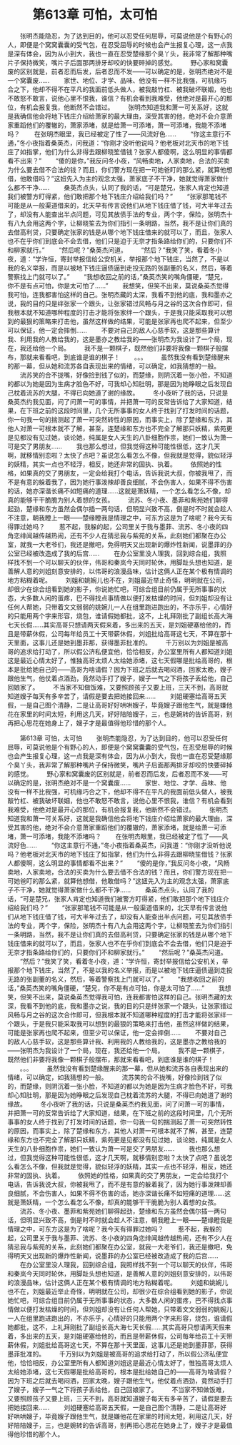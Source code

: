 # 　　第613章 可怕，太可怕
　　张明杰能隐忍，为了达到目的，他可以忍受任何屈辱，可莫说他是个有野心的人，即便是个窝窝囊囊的受气包，在忍受屈辱的时候也会产生报复心理，这一点我是深有体会，因为从小到大，我也一直在忍受楚缘那个臭丫头，我非常了解那种嘴片子保持微笑，嘴片子后面那两排牙却咬的快要碎掉的感觉。
　　野心家和窝囊废的区别就是，前者忍而后发，后者忍而不发——可以确定的是，张明杰绝对不是一个窝囊废……
　　家世、地位、才学、品味、他没有一样不比我强，可机缘巧合之下，他却不得不在平凡的我面前低头做人，被我敲竹杠、被我破坏联姻，他也不敢怒不敢言，说他心里不恨我，谁信？有机会看到我难受，他绝对是最开心的那位，有机会报复我，他断然不会错过。
　　张明杰知道我和萧一可关系好，这就是我确信他会将地下钱庄介绍给萧家的最大理由，深受其害的他，绝对不会介意萧家重蹈他们的覆辙的，萧家添堵，就是给萧一可添堵，萧一可添堵，我能不添堵吗？
　　在张明杰眼里，我已经被定了性了——风流好色……
　　“你这主意行不通，”冬小夜指着桑英杰，问我道：“你刚才没听他说吗？他老板对北天市的地下钱庄了如指掌，他们为什么非得去跟柳晓笙借钱？张家人都傻啊，这么明显的事情都看不出来？”
　　“傻的是你，”我反问冬小夜，“风畅卖地，人家卖地，合法的买卖为什么要去借不合法的钱？而且，你们警方现在把一可她爸盯的那么紧，就算他想借，他敢借吗？”这妞先入为主的观念太强，萧家底子不干净，她就觉得萧家做什么都不干净……
　　桑英杰点头，认同了我的话，“可是楚兄，张家人肯定也知道我们被警方盯得紧，他们敢把那个地下钱庄介绍给我们吗？”
　　“张家那笔钱不可能是从一般渠道借来的，北天早有传言说他们从地下钱庄借了钱，可大半年过去了，却没有人能查出半点问题，可见其放债手法的专业，两个字，保险，张明杰十有八九会用这两个字，让柳晓笙去为你们指引一条明路，当然，我不是让你们真的去借高利贷，只要确定张家的钱是从哪个地下钱庄借来的就可以了，而且，张家人也不在乎你们到底会不会去借，他们只是迫于无奈才指条路给你们的，只要你们不和柳家就行。”
　　“然后呢？”桑英杰问道。
　　“然后？”我笑了笑，看着冬小夜，道：“学许恒，寄封举报信给公安机关，举报那个地下钱庄，当然了，不是以我的名义举报，而是以被地下钱庄逼债逼到走投无路的张副董的名义，然后，等着警察找上门就可以了。”
　　“我想收回之前的话，”桑英杰笑的嘴角僵硬，“楚兄，你不是有点可怕，你是太可怕了……”
　　我想笑，但笑不出来，莫说桑英杰觉得我可怕，连我都害怕这样的自己。张明杰藏的太深，我看不到他的底，我和墨亦之说，我的目的只是绊张家一个跟头，让张家错过风畅与月之谷的这次合作即可，但我根本就不知道哪种程度的打击才能将张家绊一个跟头，于是我只能采取我可以想到的最狠的策略来打击他，虽然这样做的结果，可能是张家再也爬不起来，但至少可以保证，他一定会摔倒……
　　不要对自己的敌人心慈手软，这是那些算计我、利用我的人教给我的，这是墨亦之教给我的——张明杰为我设计了一个局，现在，我还给他一个局。
　　我不是一颗棋子，既然他们非要将我像一颗棋子般摆布，那就来看看吧，到底谁是谁的棋子！
　　。。。
　　虽然我没有看到楚缘醒来的那一幕，但从她和流苏各自表现出来的情绪，可以确定，如我猜想的一般。
　　流苏笑的合不拢嘴，好像捡到钱了似的，而楚缘，则阴沉着一张小脸，不知道的都以为她是因为生病才脸色不好，可我却心知肚明，那是因为她睁眼之后发现自己枕着流苏的大腿，不得已向她道了谢的缘故。
　　冬小夜听了我的话，只说是桑英杰约我见面，问了问萧一可的事情，并把萧一可的反常告诉给了大家知道，结果，在下班之前的这段时间里，几个无所事事的女人终于找到了打发时间的话题，你一句我一句的揣测起了萧一可突然转性的原因，而事实上，除了楚缘和东方，其他人对萧一可根本就不了解，甚至，连楚缘和东方也不完全了解那只妖精，紫苑更是见都没有见过她，谈论她，纯属是女人天生的八卦细胞作祟，她们一致认为萧一可是交了男朋友……
　　我也那么想过，但我觉得这种可能性很低，这才几天啊，就移情别恋啦？太快了点吧？虽说怎么看怎么不像，但我就是觉得，貌似轻浮的妖精，其实一点也不轻浮，相反，她还非常的固执、执着。
　　依照她的性格，如果真的交了男朋友，一定会给我打个电话，告诉我说大叔，你被我甩了，而不是有意的躲着我了，因为她行事泼辣却善良细腻，不会伤害人，如果不得不伤害的话，她亦深谐长痛不如短痛的道理……这就是萧妖精，一个怎么看怎么不像，却真的能够干干脆脆为别人着想的女孩。
　　流苏、冬小夜、墨菲和紫苑她们聊得起劲，楚缘和东方虽然会偶尔插一两句话，但明显兴致不高，倒是时不时就会趁人不注意，朝我瞪上一眼——楚缘瞪我是情理之中，可东方这是为了啥呢？我今天有得罪过她吗？
　　惹不起，我躲的起，公司里关于我与墨菲、流苏、冬小夜的四角恋绯闻越传越热闹，还有不少人在猜忌我与紫苑的关系，此刻她们都聚在办公室，就我一大老爷们，我还是撤吧，免得明天又出现新的爆炸性新闻，说墨菲的办公室已经被改造成了我的后宫……
　　在办公室里没人理我，回到综合组，我照样找不到一个可以聊天的伙伴，伟哥和秦岚今天同时轮休，用脚趾头想也知道，是善解人意的刘姐刻意安排的，以伟哥的浪漫品味，估计这俩人正在某个极有情调的地方粘糊着呢。
　　刘姐和姚婉儿也不在，刘姐最近举止奇怪，明明就在公司，却很少在综合组看到她的影子，你说她忙吧，可综合组目前仍属于无所事事的状态，大多数人闲的蛋疼，巴不得找点事情做以便打发枯燥的时间，但刘姐却没有让任何人帮她，只带着文文弱弱的姚婉儿一人在组里跑进跑出的，不亦乐乎，心情好的只能用两个字来形容，烧包，谁请假她都批，这不，上礼拜刚批了副组长高大海七天长假……其实高哥只想请两天假来着，多出来的五天，是刘姐硬塞给他的，而且是带薪休假，公司每年给员工十天带薪休假，刘姐批给高哥这七天，不算在那十天里面，这事儿还是她到墨菲那，获得墨菲批准的。
　　千万别以为刘姐是被高哥的追求给打动了，所以假公济私便宜他，恰恰相反，办公室里所有人都知道刘姐这是最近心情太好了，惟独高哥太烦人太给她添堵，这七天假哪是批给高哥的，根本是批给她自己的——高哥为啥请假？因为下班之后就去喝闷酒，回家太晚，嫂子跟他生气，他仗着点酒劲，竟然动手打了嫂子，嫂子一气之下将孩子丢给他，自己回娘家了。
　　不当家不知做饭难，又要照顾孩子又要上班，三天不到，高哥就知道嫂子每天有多辛苦了，请假是要去把她接回来……
　　刘姐硬塞给高哥五天假，一是自己图个清静，二是让高哥好好哄哄嫂子，毕竟嫂子跟他生气，就是嫌他花在家里的时间太短，利用这几天，好好陪陪嫂子，三，也是婉转的告诉高哥，别再把心思花在她身上了，嫂子才是最值得他珍惜的那个人。

　　第613章 可怕，太可怕
　　张明杰能隐忍，为了达到目的，他可以忍受任何屈辱，可莫说他是个有野心的人，即便是个窝窝囊囊的受气包，在忍受屈辱的时候也会产生报复心理，这一点我是深有体会，因为从小到大，我也一直在忍受楚缘那个臭丫头，我非常了解那种嘴片子保持微笑，嘴片子后面那两排牙却咬的快要碎掉的感觉。
　　野心家和窝囊废的区别就是，前者忍而后发，后者忍而不发——可以确定的是，张明杰绝对不是一个窝囊废……
　　家世、地位、才学、品味、他没有一样不比我强，可机缘巧合之下，他却不得不在平凡的我面前低头做人，被我敲竹杠、被我破坏联姻，他也不敢怒不敢言，说他心里不恨我，谁信？有机会看到我难受，他绝对是最开心的那位，有机会报复我，他断然不会错过。
　　张明杰知道我和萧一可关系好，这就是我确信他会将地下钱庄介绍给萧家的最大理由，深受其害的他，绝对不会介意萧家重蹈他们的覆辙的，萧家添堵，就是给萧一可添堵，萧一可添堵，我能不添堵吗？
　　在张明杰眼里，我已经被定了性了——风流好色……
　　“你这主意行不通，”冬小夜指着桑英杰，问我道：“你刚才没听他说吗？他老板对北天市的地下钱庄了如指掌，他们为什么非得去跟柳晓笙借钱？张家人都傻啊，这么明显的事情都看不出来？”
　　“傻的是你，”我反问冬小夜，“风畅卖地，人家卖地，合法的买卖为什么要去借不合法的钱？而且，你们警方现在把一可她爸盯的那么紧，就算他想借，他敢借吗？”这妞先入为主的观念太强，萧家底子不干净，她就觉得萧家做什么都不干净……
　　桑英杰点头，认同了我的话，“可是楚兄，张家人肯定也知道我们被警方盯得紧，他们敢把那个地下钱庄介绍给我们吗？”
　　“张家那笔钱不可能是从一般渠道借来的，北天早有传言说他们从地下钱庄借了钱，可大半年过去了，却没有人能查出半点问题，可见其放债手法的专业，两个字，保险，张明杰十有八九会用这两个字，让柳晓笙去为你们指引一条明路，当然，我不是让你们真的去借高利贷，只要确定张家的钱是从哪个地下钱庄借来的就可以了，而且，张家人也不在乎你们到底会不会去借，他们只是迫于无奈才指条路给你们的，只要你们不和柳家就行。”
　　“然后呢？”桑英杰问道。
　　“然后？”我笑了笑，看着冬小夜，道：“学许恒，寄封举报信给公安机关，举报那个地下钱庄，当然了，不是以我的名义举报，而是以被地下钱庄逼债逼到走投无路的张副董的名义，然后，等着警察找上门就可以了。”
　　“我想收回之前的话，”桑英杰笑的嘴角僵硬，“楚兄，你不是有点可怕，你是太可怕了……”
　　我想笑，但笑不出来，莫说桑英杰觉得我可怕，连我都害怕这样的自己。张明杰藏的太深，我看不到他的底，我和墨亦之说，我的目的只是绊张家一个跟头，让张家错过风畅与月之谷的这次合作即可，但我根本就不知道哪种程度的打击才能将张家绊一个跟头，于是我只能采取我可以想到的最狠的策略来打击他，虽然这样做的结果，可能是张家再也爬不起来，但至少可以保证，他一定会摔倒……
　　不要对自己的敌人心慈手软，这是那些算计我、利用我的人教给我的，这是墨亦之教给我的——张明杰为我设计了一个局，现在，我还给他一个局。
　　我不是一颗棋子，既然他们非要将我像一颗棋子般摆布，那就来看看吧，到底谁是谁的棋子！
　　。。。
　　虽然我没有看到楚缘醒来的那一幕，但从她和流苏各自表现出来的情绪，可以确定，如我猜想的一般。
　　流苏笑的合不拢嘴，好像捡到钱了似的，而楚缘，则阴沉着一张小脸，不知道的都以为她是因为生病才脸色不好，可我却心知肚明，那是因为她睁眼之后发现自己枕着流苏的大腿，不得已向她道了谢的缘故。
　　冬小夜听了我的话，只说是桑英杰约我见面，问了问萧一可的事情，并把萧一可的反常告诉给了大家知道，结果，在下班之前的这段时间里，几个无所事事的女人终于找到了打发时间的话题，你一句我一句的揣测起了萧一可突然转性的原因，而事实上，除了楚缘和东方，其他人对萧一可根本就不了解，甚至，连楚缘和东方也不完全了解那只妖精，紫苑更是见都没有见过她，谈论她，纯属是女人天生的八卦细胞作祟，她们一致认为萧一可是交了男朋友……
　　我也那么想过，但我觉得这种可能性很低，这才几天啊，就移情别恋啦？太快了点吧？虽说怎么看怎么不像，但我就是觉得，貌似轻浮的妖精，其实一点也不轻浮，相反，她还非常的固执、执着。
　　依照她的性格，如果真的交了男朋友，一定会给我打个电话，告诉我说大叔，你被我甩了，而不是有意的躲着我了，因为她行事泼辣却善良细腻，不会伤害人，如果不得不伤害的话，她亦深谐长痛不如短痛的道理……这就是萧妖精，一个怎么看怎么不像，却真的能够干干脆脆为别人着想的女孩。
　　流苏、冬小夜、墨菲和紫苑她们聊得起劲，楚缘和东方虽然会偶尔插一两句话，但明显兴致不高，倒是时不时就会趁人不注意，朝我瞪上一眼——楚缘瞪我是情理之中，可东方这是为了啥呢？我今天有得罪过她吗？
　　惹不起，我躲的起，公司里关于我与墨菲、流苏、冬小夜的四角恋绯闻越传越热闹，还有不少人在猜忌我与紫苑的关系，此刻她们都聚在办公室，就我一大老爷们，我还是撤吧，免得明天又出现新的爆炸性新闻，说墨菲的办公室已经被改造成了我的后宫……
　　在办公室里没人理我，回到综合组，我照样找不到一个可以聊天的伙伴，伟哥和秦岚今天同时轮休，用脚趾头想也知道，是善解人意的刘姐刻意安排的，以伟哥的浪漫品味，估计这俩人正在某个极有情调的地方粘糊着呢。
　　刘姐和姚婉儿也不在，刘姐最近举止奇怪，明明就在公司，却很少在综合组看到她的影子，你说她忙吧，可综合组目前仍属于无所事事的状态，大多数人闲的蛋疼，巴不得找点事情做以便打发枯燥的时间，但刘姐却没有让任何人帮她，只带着文文弱弱的姚婉儿一人在组里跑进跑出的，不亦乐乎，心情好的只能用两个字来形容，烧包，谁请假她都批，这不，上礼拜刚批了副组长高大海七天长假……其实高哥只想请两天假来着，多出来的五天，是刘姐硬塞给他的，而且是带薪休假，公司每年给员工十天带薪休假，刘姐批给高哥这七天，不算在那十天里面，这事儿还是她到墨菲那，获得墨菲批准的。
　　千万别以为刘姐是被高哥的追求给打动了，所以假公济私便宜他，恰恰相反，办公室里所有人都知道刘姐这是最近心情太好了，惟独高哥太烦人太给她添堵，这七天假哪是批给高哥的，根本是批给她自己的——高哥为啥请假？因为下班之后就去喝闷酒，回家太晚，嫂子跟他生气，他仗着点酒劲，竟然动手打了嫂子，嫂子一气之下将孩子丢给他，自己回娘家了。
　　不当家不知做饭难，又要照顾孩子又要上班，三天不到，高哥就知道嫂子每天有多辛苦了，请假是要去把她接回来……
　　刘姐硬塞给高哥五天假，一是自己图个清静，二是让高哥好好哄哄嫂子，毕竟嫂子跟他生气，就是嫌他花在家里的时间太短，利用这几天，好好陪陪嫂子，三，也是婉转的告诉高哥，别再把心思花在她身上了，嫂子才是最值得他珍惜的那个人。
